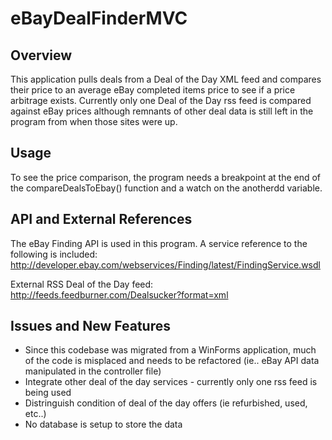 # eBayDealFinderMVC

## Overview

This application pulls deals from a Deal of the Day XML feed and compares their price to an average eBay completed items price to see if a price arbitrage exists. 
Currently only one Deal of the Day rss feed is compared against eBay prices although remnants of other deal data is still left in the program from when those sites were up. 

## Usage
To see the price comparison, the program needs a breakpoint at the end of the compareDealsToEbay() function and a watch on the anotherdd variable. 

## API and External References
  The eBay Finding API is used in this program. A service reference to the following is included:
  http://developer.ebay.com/webservices/Finding/latest/FindingService.wsdl
  
  External RSS Deal of the Day feed: http://feeds.feedburner.com/Dealsucker?format=xml

## Issues and New Features
- Since this codebase was migrated from a WinForms application, much of the code is misplaced and needs to be refactored (ie.. eBay API data manipulated in the controller file)
- Integrate other deal of the day services - currently only one rss feed is being used
- Distringuish condition of deal of the day offers (ie refurbished, used, etc..) 
- No database is setup to store the data



